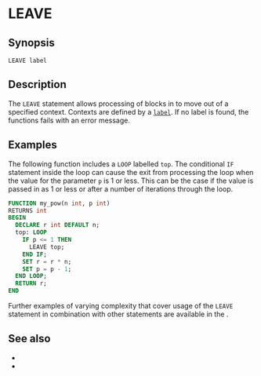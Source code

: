 # LEAVE

## Synopsis

```text
LEAVE label
```

## Description

The `LEAVE` statement allows processing of blocks in [](/udf/sql) to move out of
a specified context. Contexts are defined by a [`label`](routine-label). If no
label is found, the functions fails with an error message.

## Examples

The following function includes a `LOOP` labelled `top`. The conditional `IF`
statement inside the loop can cause the exit from processing the loop when the
value for the parameter `p` is 1 or less. This can be the case if the value is
passed in as 1 or less or after a number of iterations through the loop.

```sql
FUNCTION my_pow(n int, p int)
RETURNS int
BEGIN
  DECLARE r int DEFAULT n;
  top: LOOP
    IF p <= 1 THEN
      LEAVE top;
    END IF;
    SET r = r * n;
    SET p = p - 1;
  END LOOP;
  RETURN r;
END
```

Further examples of varying complexity that cover usage of the `LEAVE` statement
in combination with other statements are available in the [](/udf/sql/examples).

## See also

* [](/udf/sql)
* [](/udf/sql/iterate)
